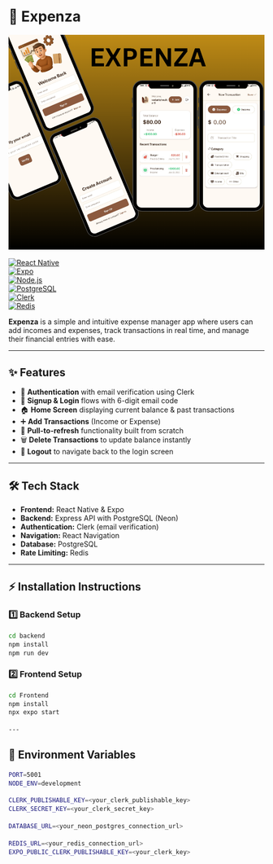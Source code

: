 # 📱 Expenza

![Expenza Banner](/Frontend//assets/images/banner.png)

[![React Native](https://img.shields.io/badge/React%20Native-0.74-blue?style=for-the-badge&logo=react)](https://reactnative.dev/)  
[![Expo](https://img.shields.io/badge/Expo-51.0-black?style=for-the-badge&logo=expo)](https://expo.dev/)  
[![Node.js](https://img.shields.io/badge/Node.js-Express-green?style=for-the-badge&logo=node.js)](https://expressjs.com/)  
[![PostgreSQL](https://img.shields.io/badge/PostgreSQL-Neon-336791?style=for-the-badge&logo=postgresql)](https://neon.tech/)  
[![Clerk](https://img.shields.io/badge/Auth-Clerk-purple?style=for-the-badge&logo=clerk)](https://clerk.com/)  
[![Redis](https://img.shields.io/badge/Rate%20Limiting-Redis-red?style=for-the-badge&logo=redis)](https://redis.io/)  

**Expenza** is a simple and intuitive expense manager app where users can add incomes and expenses, track transactions in real time, and manage their financial entries with ease.  

---

## ✨ Features

- 🔐 **Authentication** with email verification using Clerk  
- 📝 **Signup & Login** flows with 6-digit email code  
- 🏠 **Home Screen** displaying current balance & past transactions  
- ➕ **Add Transactions** (Income or Expense)  
- 🔄 **Pull-to-refresh** functionality built from scratch  
- 🗑️ **Delete Transactions** to update balance instantly  
- 🚪 **Logout** to navigate back to the login screen  

---

## 🛠️ Tech Stack

- **Frontend:** React Native & Expo  
- **Backend:** Express API with PostgreSQL (Neon)  
- **Authentication:** Clerk (email verification)  
- **Navigation:** React Navigation  
- **Database:** PostgreSQL  
- **Rate Limiting:** Redis  

---

## ⚡ Installation Instructions

### 1️⃣ Backend Setup
```bash
cd backend
npm install
npm run dev
```
### 2️⃣ Frontend Setup
```bash
cd Frontend
npm install
npx expo start

---

```
## 🔑 Environment Variables
```bash
PORT=5001
NODE_ENV=development

CLERK_PUBLISHABLE_KEY=<your_clerk_publishable_key>
CLERK_SECRET_KEY=<your_clerk_secret_key>

DATABASE_URL=<your_neon_postgres_connection_url>

REDIS_URL=<your_redis_connection_url>
EXPO_PUBLIC_CLERK_PUBLISHABLE_KEY=<your_clerk_key>